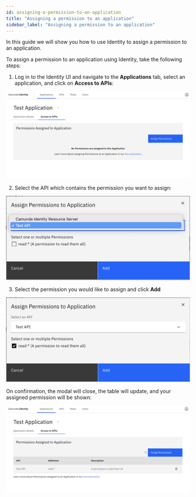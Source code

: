 ```yaml
---
id: assigning-a-permission-to-an-application
title: "Assigning a permission to an application"
sidebar_label: "Assigning a permission to an application"
---
```


In this guide we will show you how to use Identity to assign a permission to an application.

To assign a permission to an application using Identity, take the following steps:

1. Log in to the Identity UI and navigate to the **Applications** tab, select an application, and click on **Access to APIs**:

![assign-a-permission-to-application-tab](img/assign-a-permission-to-application-tab.png)

2. Select the API which contains the permission you want to assign:

![assign-a-permission-to-application-modal-1](img/assign-a-permission-to-application-modal-1.png)

3. Select the permission you would like to assign and click **Add**

![assign-a-permission-to-application-modal-2](img/assign-a-permission-to-application-modal-2.png)

On confirmation, the modal will close, the table will update, and your assigned permission will be shown:

![assign-a-permission-to-application-refreshed-table](img/assign-a-permission-to-application-refreshed-table.png)
